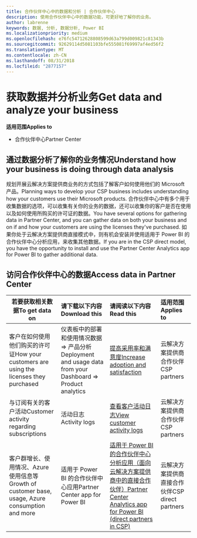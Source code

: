 ```yaml
---
title: 合作伙伴中心中的数据和分析 | 合作伙伴中心
description: 使用合作伙伴中心中的数据功能，可更好地了解你的业务。
author: labrenne
keywords: 数据, 分析, 数据分析, Power BI
ms.localizationpriority: medium
ms.openlocfilehash: e76fc54712628808599d63a799d009821c81343b
ms.sourcegitcommit: 92629114d5081103bfe555081f69997af4ed56f2
ms.translationtype: MT
ms.contentlocale: zh-CN
ms.lasthandoff: 08/31/2018
ms.locfileid: "2877157"
---
```

# <a name="get-data-and-analyze-your-business"></a><span data-ttu-id="fc74b-104">获取数据并分析业务</span><span class="sxs-lookup"><span data-stu-id="fc74b-104">Get data and analyze your business</span></span> 

**<span data-ttu-id="fc74b-105">适用范围</span><span class="sxs-lookup"><span data-stu-id="fc74b-105">Applies to</span></span>**

-  <span data-ttu-id="fc74b-106">合作伙伴中心</span><span class="sxs-lookup"><span data-stu-id="fc74b-106">Partner Center</span></span> 

## <a name="understand-how-your-business-is-doing-through-data-analysis"></a><span data-ttu-id="fc74b-107">通过数据分析了解你的业务情况</span><span class="sxs-lookup"><span data-stu-id="fc74b-107">Understand how your business is doing through data analysis</span></span>

<span data-ttu-id="fc74b-108">规划开展云解决方案提供商业务的方式包括了解客户如何使用他们的 Microsoft 产品。</span><span class="sxs-lookup"><span data-stu-id="fc74b-108">Planning ways to develop your CSP business includes understanding how your customers use their Microsoft products.</span></span> <span data-ttu-id="fc74b-109">合作伙伴中心中有多个用于收集数据的选项，可以收集有关你的业务的数据，还可以收集你的客户是否在使用以及如何使用所购买的许可证的数据。</span><span class="sxs-lookup"><span data-stu-id="fc74b-109">You have several options for gathering data in Partner Center, and you can gather data on both your business and on if and how your customers are using the licenses they've purchased.</span></span> <span data-ttu-id="fc74b-110">如果你处于云解决方案提供商直接模式中，则有机会安装并使用适用于 Power BI 的合作伙伴中心分析应用，来收集其他数据。</span><span class="sxs-lookup"><span data-stu-id="fc74b-110">If you are in the CSP direct model, you have the opportunity to install and use the Partner Center Analytics app for Power BI to gather additional data.</span></span>

## <a name="access-data-in-partner-center"></a><span data-ttu-id="fc74b-111">访问合作伙伴中心的数据</span><span class="sxs-lookup"><span data-stu-id="fc74b-111">Access data in Partner Center</span></span>

|**<span data-ttu-id="fc74b-112">若要获取相关数据</span><span class="sxs-lookup"><span data-stu-id="fc74b-112">To get data on</span></span>**   |**<span data-ttu-id="fc74b-113">请下载以下内容</span><span class="sxs-lookup"><span data-stu-id="fc74b-113">Download this</span></span>**   |**<span data-ttu-id="fc74b-114">请阅读以下内容</span><span class="sxs-lookup"><span data-stu-id="fc74b-114">Read this</span></span>**   | **<span data-ttu-id="fc74b-115">适用范围</span><span class="sxs-lookup"><span data-stu-id="fc74b-115">Applies to</span></span>**    |
|---------------------|:-----------------------|:---------------|:--------------|
|<span data-ttu-id="fc74b-116">客户在如何使用他们购买的许可证</span><span class="sxs-lookup"><span data-stu-id="fc74b-116">How your customers are using the licenses they purchased</span></span>   |<span data-ttu-id="fc74b-117">仪表板中的部署和使用情况数据 => 产品分析</span><span class="sxs-lookup"><span data-stu-id="fc74b-117">Deployment and usage data from your Dashboard => Product analytics</span></span>   |[<span data-ttu-id="fc74b-118">提高采用率和满意度</span><span class="sxs-lookup"><span data-stu-id="fc74b-118">Increase adoption and satisfaction</span></span>](increasing-adoption-and-satisfaction.md)|<span data-ttu-id="fc74b-119">云解决方案提供商合作伙伴</span><span class="sxs-lookup"><span data-stu-id="fc74b-119">CSP partners</span></span>|
|<span data-ttu-id="fc74b-120">与订阅有关的客户活动</span><span class="sxs-lookup"><span data-stu-id="fc74b-120">Customer activity regarding subscriptions</span></span>   |<span data-ttu-id="fc74b-121">活动日志</span><span class="sxs-lookup"><span data-stu-id="fc74b-121">Activity logs</span></span>   |[<span data-ttu-id="fc74b-122">查看客户活动日志</span><span class="sxs-lookup"><span data-stu-id="fc74b-122">View customer activity logs</span></span>](activity-logs.md)|<span data-ttu-id="fc74b-123">云解决方案提供商合作伙伴</span><span class="sxs-lookup"><span data-stu-id="fc74b-123">CSP partners</span></span>   |
|<span data-ttu-id="fc74b-124">客户群增长、使用情况、Azure 使用信息等</span><span class="sxs-lookup"><span data-stu-id="fc74b-124">Growth of customer base, usage, Azure consumption and more</span></span>   |<span data-ttu-id="fc74b-125">适用于 Power BI 的合作伙伴中心应用</span><span class="sxs-lookup"><span data-stu-id="fc74b-125">Partner Center app for Power BI</span></span>   |[<span data-ttu-id="fc74b-126">适用于 Power BI 的合作伙伴中心分析应用（面向云解决方案提供商中的直接合作伙伴）</span><span class="sxs-lookup"><span data-stu-id="fc74b-126">Partner Center Analytics app for Power BI (direct partners in CSP)</span></span>](power-bi-app-for-direct-partners.md)|<span data-ttu-id="fc74b-127">云解决方案提供商直接合作伙伴</span><span class="sxs-lookup"><span data-stu-id="fc74b-127">CSP direct partners</span></span>|






